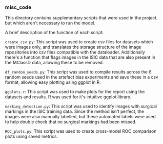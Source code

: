### misc_code
This directory contains supplementary scripts that were used in the project, but which aren't necessary to run the model.

A brief description of the function of each script:

`create_csv.py`: This script was used to create csv files for datasets which were images only, and translates the
storage structure of the image repositories into csv files compatible with the dataloader. Additionally there's a
function that flags images in the ISIC data that are also present in the MClassD data, allowing these to be removed.

`df_random_seeds.py`: This script was used to compile results across the 6 random seeds used in the artefact bias
experiments and save these in a csv format, allowing easy plotting using ggplot in R.

`ggplots.r`: This script was used to make plots for the report using the datasets and results. R was used for it's
intuitive ggplot library.

`marking_detection.py`: This script was used to identify images with surgical markings in the ISIC training data.
Since the method isn't perfect, the images were also manually labelled, but these automated labels were used to help
double check that no surgical markings had been missed.

`ROC_plots.py`: This script was used to create cross-model ROC comparison plots using saved metrics.
